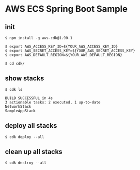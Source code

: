 # AWS ECS Spring Boot Sample

## init

```shell script
$ npm install -g aws-cdk@1.90.1

$ export AWS_ACCESS_KEY_ID=${YOUR_AWS_ACCESS_KEY_ID}
$ export AWS_SECRET_ACCESS_KEY=${YOUR_AWS_SECRET_ACCESS_KEY}
$ export AWS_DEFAULT_REGION=${YOUR_AWS_DEFAULT_REGION}

$ cd cdk/
```

## show stacks

```shell script
$ cdk ls

BUILD SUCCESSFUL in 4s
3 actionable tasks: 2 executed, 1 up-to-date
NetworkStack
SampleAppStack
```

## deploy all stacks

```shell script
$ cdk deploy --all
```

## clean up all stacks

```shell script
$ cdk destroy --all
```